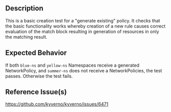 ## Description

This is a basic creation test for a "generate existing" policy. It checks that the basic functionality works whereby creation of a new rule causes correct evaluation of the match block resulting in generation of resources in only the matching result.

## Expected Behavior

If both `blue-ns` and `yellow-ns` Namespaces receive a generated NetworkPolicy, and `summer-ns` does not receive a NetworkPolicies, the test passes. Otherwise the test fails.

## Reference Issue(s)

https://github.com/kyverno/kyverno/issues/6471
